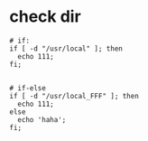 # check dir

```shell
# if:
if [ -d "/usr/local" ]; then 
  echo 111; 
fi;


# if-else
if [ -d "/usr/local_FFF" ]; then 
  echo 111; 
else
  echo 'haha';
fi;
```
